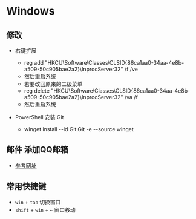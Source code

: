 # Windows

## 修改
- 右键扩展
  - reg add "HKCU\Software\Classes\CLSID\{86ca1aa0-34aa-4e8b-a509-50c905bae2a2}\InprocServer32" /f /ve
  - 然后重启系统
  - 若要改回原来的二级菜单
  - reg delete "HKCU\Software\Classes\CLSID\{86ca1aa0-34aa-4e8b-a509-50c905bae2a2}\InprocServer32" /va /f
  - 然后重启系统

- PowerShell 安装 Git
  - winget install --id Git.Git -e --source winget


## 邮件 添加QQ邮箱
- [参考网址](https://blog.csdn.net/m0_48467204/article/details/117388787)

## 常用快捷键
- `win` + `tab` 切换窗口
- `shift` + `win` + `←` 窗口移动
